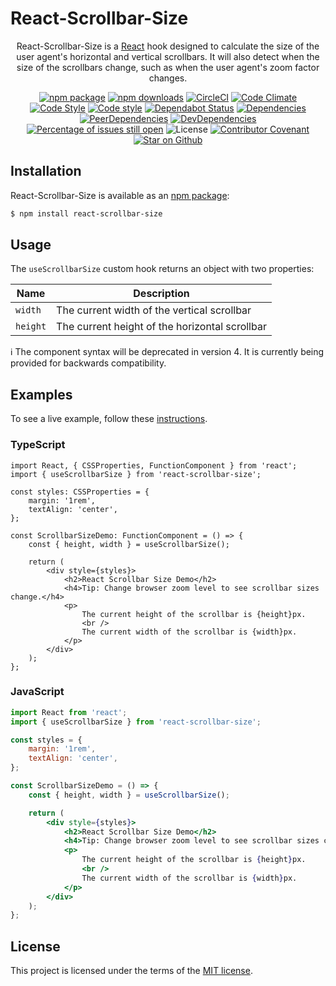 # React-Scrollbar-Size
<div align="center">

React-Scrollbar-Size is a [React](https://reactjs.org/) hook designed to calculate the size of the user agent's horizontal and vertical scrollbars.
It will also detect when the size of the scrollbars change, such as when the user agent's zoom factor changes.

[![npm package](https://img.shields.io/npm/v/react-scrollbar-size/latest.svg)](https://www.npmjs.com/package/react-scrollbar-size)
[![npm downloads](https://img.shields.io/npm/dm/react-scrollbar-size)](https://www.npmjs.com/package/react-scrollbar-size)
[![CircleCI](https://circleci.com/gh/shawnmcknight/react-scrollbar-size.svg?style=shield)](https://circleci.com/gh/shawnmcknight/react-scrollbar-size/tree/main)
[![Code Climate](https://img.shields.io/codeclimate/maintainability/shawnmcknight/react-scrollbar-size)](https://codeclimate.com/github/shawnmcknight/react-scrollbar-size)
[![Code Style](https://badgen.net/badge/eslint/airbnb/ff5a5f?icon=airbnb)](https://github.com/airbnb/javascript)
[![Code style](https://img.shields.io/badge/code_style-prettier-ff69b4.svg)](https://prettier.io/)
[![Dependabot Status](https://api.dependabot.com/badges/status?host=github&repo=shawnmcknight/react-scrollbar-size)](https://dependabot.com)
[![Dependencies](https://david-dm.org/shawnmcknight/react-scrollbar-size/main/status.svg)](https://david-dm.org/shawnmcknight/react-scrollbar-size/main)
[![PeerDependencies](https://david-dm.org/shawnmcknight/react-scrollbar-size/main/peer-status.svg)](https://david-dm.org/shawnmcknight/react-scrollbar-size/main?type=peer)
[![DevDependencies](https://david-dm.org/shawnmcknight/react-scrollbar-size/dev-status.svg)](https://david-dm.org/shawnmcknight/react-scrollbar-size/main?type=dev)
[![Percentage of issues still open](https://isitmaintained.com/badge/open/shawnmcknight/react-scrollbar-size.svg)](https://isitmaintained.com/project/shawnmcknight/react-scrollbar-size)
![License](https://img.shields.io/npm/l/react-scrollbar-size)
[![Contributor Covenant](https://img.shields.io/badge/Contributor%20Covenant-v2.0%20adopted-ff69b4.svg)](code_of_conduct.md)
[![Star on Github](https://img.shields.io/github/stars/shawnmcknight/react-scrollbar-size?style=social)](https://github.com/shawnmcknight/react-scrollbar-size)

</div>

## Installation
React-Scrollbar-Size is available as an [npm package](https://www.npmjs.com/package/react-scrollbar-size):

```sh
$ npm install react-scrollbar-size
```

## Usage
The `useScrollbarSize` custom hook returns an object with two properties:

| Name     | Description                                    |
| -------- | ---------------------------------------------- |
| `width`  | The current width of the vertical scrollbar    |
| `height` | The current height of the horizontal scrollbar |

:information_source: The component syntax will be deprecated in version 4. It is currently being provided for backwards compatibility.

## Examples
To see a live example, follow these [instructions](/example/README.md).

### TypeScript
```tsx
import React, { CSSProperties, FunctionComponent } from 'react';
import { useScrollbarSize } from 'react-scrollbar-size';

const styles: CSSProperties = {
	margin: '1rem',
	textAlign: 'center',
};

const ScrollbarSizeDemo: FunctionComponent = () => {
	const { height, width } = useScrollbarSize();

	return (
		<div style={styles}>
			<h2>React Scrollbar Size Demo</h2>
			<h4>Tip: Change browser zoom level to see scrollbar sizes change.</h4>
			<p>
				The current height of the scrollbar is {height}px.
				<br />
				The current width of the scrollbar is {width}px.
			</p>
		</div>
	);
};
```

### JavaScript
```jsx
import React from 'react';
import { useScrollbarSize } from 'react-scrollbar-size';

const styles = {
	margin: '1rem',
	textAlign: 'center',
};

const ScrollbarSizeDemo = () => {
	const { height, width } = useScrollbarSize();

	return (
		<div style={styles}>
			<h2>React Scrollbar Size Demo</h2>
			<h4>Tip: Change browser zoom level to see scrollbar sizes change.</h4>
			<p>
				The current height of the scrollbar is {height}px.
				<br />
				The current width of the scrollbar is {width}px.
			</p>
		</div>
	);
};
```

## License
This project is licensed under the terms of the
[MIT license](/LICENSE).
